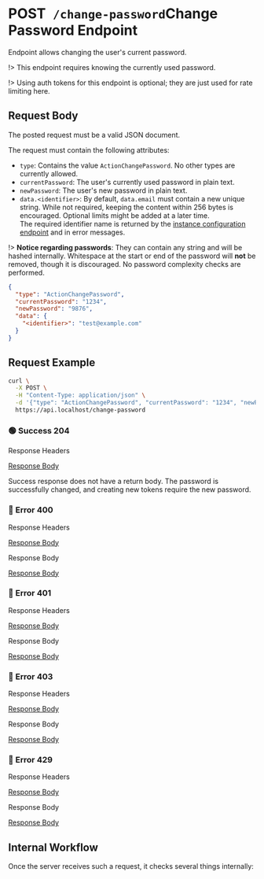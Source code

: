 # <span class="title-url"><span class="method-post">POST</span>` /change-password`</span><span class="title-human">Change Password Endpoint</span>

<!-- panels:start -->
<!-- div:left-panel -->

Endpoint allows changing the user's current password.

!> This endpoint requires knowing the currently used password.

!> Using auth tokens for this endpoint is optional; they are just used for rate limiting here.

## Request Body

The posted request must be a valid JSON document.

The request must contain the following attributes:

- `type`: Contains the value `ActionChangePassword`. No other types are currently allowed.
- `currentPassword`: The user's currently used password in plain text.
- `newPassword`: The user's new password in plain text.
- `data.<identifier>`: By default, `data.email` must contain a new unique string. While not required, keeping the
  content within 256 bytes is encouraged. Optional limits might be added at a later time.  
  The required identifier name is returned by the
  [instance configuration endpoint](/api-endpoints/get-instance-configuration) and in error messages.

!> **Notice regarding passwords**: They can contain any string and will be hashed internally. Whitespace at the start or
end of the password will **not** be removed, though it is discouraged. No password complexity checks are performed.

```json
{
  "type": "ActionChangePassword",
  "currentPassword": "1234",
  "newPassword": "9876",
  "data": {
    "<identifier>": "test@example.com"
  }
}
```

## Request Example

```bash
curl \
  -X POST \
  -H "Content-Type: application/json" \
  -d '{"type": "ActionChangePassword", "currentPassword": "1234", "newPassword": "9876", "data": {"email": "test@example.com"}}' \
  https://api.localhost/change-password
```

<!-- tabs:start -->

### **🟢 Success 204**

<div class="code-title auto-refresh">Response Headers</div>

[Response Body](./post-change-password/204-response-header.txt ':include :type=code')

Success response does not have a return body. The password is successfully changed, and creating new tokens require the
new password.

### **🔴 Error 400**

<div class="code-title auto-refresh">Response Headers</div>

[Response Body](./post-change-password/400-response-header.txt ':include :type=code')

<div class="code-title auto-refresh">Response Body</div>

[Response Body](./post-change-password/400-response-body.json ':include :type=code problem+json')

### **🔴 Error 401**

<div class="code-title auto-refresh">Response Headers</div>

[Response Body](./post-change-password/401-response-header.txt ':include :type=code')

<div class="code-title auto-refresh">Response Body</div>

[Response Body](./post-change-password/401-response-body.json ':include :type=code problem+json')

### **🔴 Error 403**

<div class="code-title auto-refresh">Response Headers</div>

[Response Body](./post-change-password/403-response-header.txt ':include :type=code')

<div class="code-title auto-refresh">Response Body</div>

[Response Body](./post-change-password/403-response-body.json ':include :type=code problem+json')

### **🔴 Error 429**

<div class="code-title">Response Headers</div>

[Response Body](./post-change-password/429-response-header.txt ':include :type=code')

<div class="code-title">Response Body</div>

[Response Body](./post-change-password/429-response-body.json ':include :type=code problem+json')

<!-- tabs:end -->

<!-- div:right-panel -->

## Internal Workflow

Once the server receives such a request, it checks several things internally:

<div id="graph-container-1" class="graph-container" style="height:1400px"></div>

<!-- panels:end -->

<script>
G6.registerEdge('polyline-edge', {
  draw(cfg, group) {
    const { startPoint, endPoint } = cfg;
    const hgap = Math.abs(endPoint.x - startPoint.x);

    const path = [
      ['M', startPoint.x, startPoint.y],
      [
        'C',
        startPoint.x + hgap / 4,
        startPoint.y,
        endPoint.x - hgap / 2,
        endPoint.y,
        endPoint.x,
        endPoint.y,
      ],
    ];
    const shape = group.addShape('path', {
      attrs: {
        stroke: '#AAB7C4',
        path,
      },
      name: 'path-shape',
    });
    const midPoint = {
      x: (startPoint.x + endPoint.x) / 2,
      y: (startPoint.y + endPoint.y) / 2,
    };
    const label = group.addShape('text', {
      attrs: {
        text: cfg.label + '###########',
        x: midPoint.x,
        y: midPoint.y,
        textAlign: 'center',
        textBaseline: 'middle',
        fill: '#000',
        fontSize: 14,
      },
      name: 'label-shape',
    });
    return shape;
  },
});
renderWorkflow(document.getElementById('graph-container-1'), {
  nodes: [
    { id: 'init', ...workflowStart, label: 'server receives POST-request' },
    { id: 'checkType', ...workflowDecision, label: 'is type given?' },
    { id: 'checkTypeContent', ...workflowDecision, label: "is type equal to\n\"ActionChangePassword\"?" },
    { id: 'checkCurrentPassword', ...workflowDecision, label: "is currentPassword given?" },
    { id: 'checkNewPassword', ...workflowDecision, label: 'is newPassword given?' },
    { id: 'checkUniqueIdentifier', ...workflowDecision, label: 'is unique identifier given?' },
    { id: 'checkNewPasswordDifferentToCurrentPassword', ...workflowDecision, label: "is new password different\nto old password?" },
    { id: 'checkUser', ...workflowDecision, label: 'does user exist?' },
    { id: 'checkAnonymousUser', ...workflowDecision, label: 'is anonymous user?' },
    { id: 'checkCurrentPasswordMatch', ...workflowDecision, label: 'does current password match?' },
    { id: 'changePassword', ...workflowStep, label: "change password" },
    { id: 'error400', ...workflowEndError, label: "return 400" },
    { id: 'error401', ...workflowEndError, label: "return 401" },
    { id: 'error403', ...workflowEndError, label: 'return 403' },
    { id: 'success204', ...workflowEndSuccess , label: "return 204"},
  ],
  edges: [
    { source: 'init', target: 'checkType', label: '' },
    { source: 'checkType', target: 'checkTypeContent', label: 'yes' },
    { source: 'checkType', target: 'error400', label: 'no' },
    { source: 'checkTypeContent', target: 'checkCurrentPassword', label: 'yes' },
    { source: 'checkTypeContent', target: 'error400', label: 'no' },
    { source: 'checkCurrentPassword', target: 'checkNewPassword', label: 'yes' },
    { source: 'checkCurrentPassword', target: 'error400', label: 'no' },
    { source: 'checkNewPassword', target: 'checkUniqueIdentifier', label: 'yes' },
    { source: 'checkNewPassword', target: 'error400', label: 'no' },
    { source: 'checkUniqueIdentifier', target: 'checkNewPasswordDifferentToCurrentPassword', label: 'yes' },
    { source: 'checkUniqueIdentifier', target: 'error400', label: 'no' },
    { source: 'checkNewPasswordDifferentToCurrentPassword', target: 'checkUser', label: 'yes' },
    { source: 'checkNewPasswordDifferentToCurrentPassword', target: 'error400', label: 'no' },
    { source: 'checkUser', target: 'checkAnonymousUser', label: 'yes' },
    { source: 'checkUser', target: 'error401', label: 'no' },
    { source: 'checkAnonymousUser', target: 'checkCurrentPasswordMatch', label: 'no' },
    { source: 'checkAnonymousUser', target: 'error403', label: 'yes' },
    { source: 'checkCurrentPasswordMatch', target: 'changePassword', label: 'yes' },
    { source: 'checkCurrentPasswordMatch', target: 'error401', label: 'no' },
    { source: 'changePassword', target: 'success204', label: '' },
  ],
}, 'TB');
</script>
